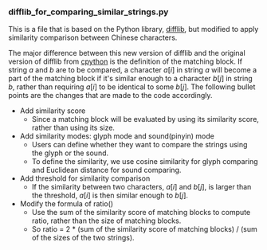 ### difflib_for_comparing_similar_strings.py
This is a file that is based on the Python library, [difflib](https://github.com/python/cpython/blob/3.11/Lib/difflib.py), but modified to apply similarity comparison between Chinese characters.

The major difference between this new version of difflib and the original version of difflib from [cpython](https://github.com/python/cpython) is the definition of the matching block. If string $a$ and $b$ are to be compared, a character $a[i]$ in string $a$ will become a part of the matching block if it's similar enough to a character $b[j]$ in string $b$, rather than requiring $a[i]$ to be identical to some $b[j]$. The following bullet points are the changes that are made to the code accordingly.
- Add similarity score
	- Since a matching block will be evaluated by using its similarity score, rather than using its size.
- Add similarity modes: glyph mode and sound(pinyin) mode
	- Users can define whether they want to compare the strings using the glyph or the sound.
  - To define the similarity, we use cosine similarity for glyph comparing and Euclidean distance for sound comparing.
- Add threshold for similarity comparison
  - If the similarity between two characters, $a[i]$ and $b[j]$, is larger than the threshold, $a[i]$ is then similar enough to $b[j]$.
- Modify the formula of ratio()
  - Use the sum of the similarity score of matching blocks to compute  ratio, rather than the size of matching blocks.
  - So ratio = 2 * (sum of the similarity score of matching blocks) / (sum of the sizes of the two strings).
